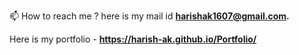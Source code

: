 
 📫 How to reach me ? here is my mail id **harishak1607@gmail.com.**
 
 Here is my portfolio - **https://harish-ak.github.io/Portfolio/**

<!---
harish-AK/harish-AK is a ✨ special ✨ repository because its `README.md` (this file) appears on your GitHub profile.
You can click the Preview link to take a look at your changes.
--->

